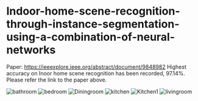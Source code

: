 # Indoor-home-scene-recognition-through-instance-segmentation-using-a-combination-of-neural-networks
Paper: https://ieeexplore.ieee.org/abstract/document/9848982
Highest accuracy on Inoor home scene recognition has been recorded, 97.14%. Please refer the link to the paper above.


![bathroom](https://github.com/dramlanbasu/Indoor-home-scene-recognition-through-instance-segmentation-using-a-combination-of-neural-networks/assets/151190162/d4dd489a-cc54-444d-8263-1e06a6a0e280)
![bedroom](https://github.com/dramlanbasu/Indoor-home-scene-recognition-through-instance-segmentation-using-a-combination-of-neural-networks/assets/151190162/0abc86d7-4850-45d9-8faa-6b52f0d75de2)
![Diningroom](https://github.com/dramlanbasu/Indoor-home-scene-recognition-through-instance-segmentation-using-a-combination-of-neural-networks/assets/151190162/60ebeac4-df7c-49ff-aaa4-a8ea96ff5f2f)
![kitchen](https://github.com/dramlanbasu/Indoor-home-scene-recognition-through-instance-segmentation-using-a-combination-of-neural-networks/assets/151190162/e0d5dfea-ccdd-41eb-a94a-f6d05bdc7d33)
![Kitchen1](https://github.com/dramlanbasu/Indoor-home-scene-recognition-through-instance-segmentation-using-a-combination-of-neural-networks/assets/151190162/d6399e2c-3ce5-4e74-ac38-ae984f966fad)
![livingroom](https://github.com/dramlanbasu/Indoor-home-scene-recognition-through-instance-segmentation-using-a-combination-of-neural-networks/assets/151190162/cf528727-ea41-4f72-85cd-60b22318a9e3)
